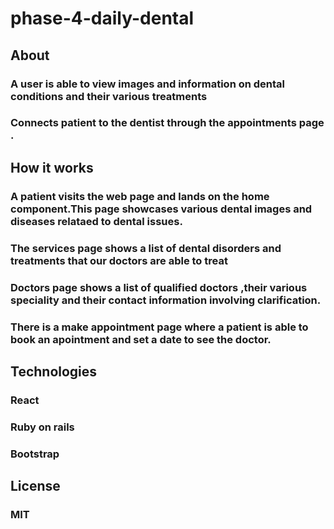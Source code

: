 
# phase-4-daily-dental

## About

### A user is able to view images and information on dental conditions and their various treatments
### Connects patient to the dentist through the appointments page .

## How it works

### A patient visits the web page and lands on the home component.This page showcases various dental images and diseases relataed to dental issues.
### The services page shows a list of dental disorders and treatments that our doctors are able to treat
### Doctors page shows a list of qualified doctors ,their various speciality and their contact information involving clarification.
### There is a make appointment page where a patient is able to book an apointment and set a date to see the doctor.

## Technologies 

### React
### Ruby on rails
### Bootstrap

## License 
### MIT

